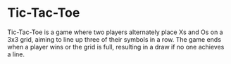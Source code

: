 # Tic-Tac-Toe
Tic-Tac-Toe is a game where two players alternately place Xs and Os on a 3x3 grid, aiming to line up three of their symbols in a row. The game ends when a player wins or the grid is full, resulting in a draw if no one achieves a line.
